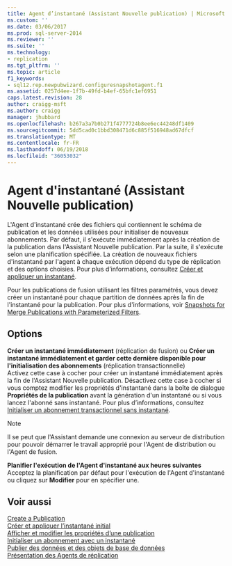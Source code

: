 ```yaml
---
title: Agent d’instantané (Assistant Nouvelle publication) | Microsoft Docs
ms.custom: ''
ms.date: 03/06/2017
ms.prod: sql-server-2014
ms.reviewer: ''
ms.suite: ''
ms.technology:
- replication
ms.tgt_pltfrm: ''
ms.topic: article
f1_keywords:
- sql12.rep.newpubwizard.configuresnapshotagent.f1
ms.assetid: 0257d4ee-1f7b-49fd-b4ef-65bfc1ef6951
caps.latest.revision: 28
author: craigg-msft
ms.author: craigg
manager: jhubbard
ms.openlocfilehash: b267a3a7b0b271f4777724b8ee6ec44248df1409
ms.sourcegitcommit: 5dd5cad0c1bbd308471d6c885f516948ad67dfcf
ms.translationtype: MT
ms.contentlocale: fr-FR
ms.lasthandoff: 06/19/2018
ms.locfileid: "36053032"
---
```

# <a name="snapshot-agent-new-publication-wizard"></a>Agent d'instantané (Assistant Nouvelle publication)
  L'Agent d'instantané crée des fichiers qui contiennent le schéma de publication et les données utilisées pour initialiser de nouveaux abonnements. Par défaut, il s'exécute immédiatement après la création de la publication dans l'Assistant Nouvelle publication. Par la suite, il s'exécute selon une planification spécifiée. La création de nouveaux fichiers d'instantané par l'agent à chaque exécution dépend du type de réplication et des options choisies. Pour plus d’informations, consultez [Créer et appliquer un instantané](create-and-apply-the-snapshot.md).  
  
 Pour les publications de fusion utilisant les filtres paramétrés, vous devez créer un instantané pour chaque partition de données après la fin de l'instantané pour la publication. Pour plus d'informations, voir [Snapshots for Merge Publications with Parameterized Filters](snapshots-for-merge-publications-with-parameterized-filters.md).  
  
## <a name="options"></a>Options  
 **Créer un instantané immédiatement** (réplication de fusion) ou **Créer un instantané immédiatement et garder cette dernière disponible pour l'initialisation des abonnements** (réplication transactionnelle)  
 Activez cette case à cocher pour créer un instantané immédiatement après la fin de l'Assistant Nouvelle publication. Désactivez cette case à cocher si vous comptez modifier les propriétés d'instantané dans la boîte de dialogue **Propriétés de la publication** avant la génération d'un instantané ou si vous lancez l'abonné sans instantané. Pour plus d’informations, consultez [Initialiser un abonnement transactionnel sans instantané](initialize-a-transactional-subscription-without-a-snapshot.md).  
  
> [!NOTE]  
>  Il se peut que l'Assistant demande une connexion au serveur de distribution pour pouvoir démarrer le travail approprié pour l'Agent de distribution ou l'Agent de fusion.  
  
 **Planifier l'exécution de l'Agent d'instantané aux heures suivantes**  
 Acceptez la planification par défaut pour l'exécution de l'Agent d'instantané ou cliquez sur **Modifier** pour en spécifier une.  
  
## <a name="see-also"></a>Voir aussi  
 [Create a Publication](publish/create-a-publication.md)   
 [Créer et appliquer l’instantané initial](create-and-apply-the-initial-snapshot.md)   
 [Afficher et modifier les propriétés d’une publication](publish/view-and-modify-publication-properties.md)   
 [Initialiser un abonnement avec un instantané](initialize-a-subscription-with-a-snapshot.md)   
 [Publier des données et des objets de base de données](publish/publish-data-and-database-objects.md)   
 [Présentation des Agents de réplication](agents/replication-agents-overview.md)  
  
  